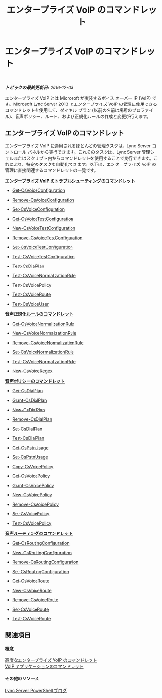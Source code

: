 ﻿---
title: エンタープライズ VoIP のコマンドレット
TOCTitle: エンタープライズ VoIP のコマンドレット
ms:assetid: 7d7c6d94-3ead-4d99-95f7-c31b448ab9e2
ms:mtpsurl: https://technet.microsoft.com/ja-jp/library/Gg415658(v=OCS.15)
ms:contentKeyID: 48272642
ms.date: 12/10/2016
mtps_version: v=OCS.15
ms.translationtype: HT
---

# エンタープライズ VoIP のコマンドレット

 

_**トピックの最終更新日:** 2016-12-08_

エンタープライズ VoIP とは Microsoft が実装するボイス オーバー IP (VoIP) です。Microsoft Lync Server 2013 でエンタープライズ VoIP の管理に使用できるコマンドレットを使用して、ダイヤル プラン (以前の名前は場所のプロファイル)、音声ポリシー、ルート、および正規化ルールの作成と変更が行えます。

## エンタープライズ VoIP のコマンドレット

エンタープライズ VoIP に適用されるほとんどの管理タスクは、Lync Server コントロール パネルから実行できます。これらのタスクは、Lync Server 管理シェルまたはスクリプト内からコマンドレットを使用することで実行できます。これにより、特定のタスクを自動化できます。以下は、エンタープライズ VoIP の管理に直接関連するコマンドレットの一覧です。

**[エンタープライズ VoIP のトラブルシューティングのコマンドレット](lync-server-2013-troubleshooting-enterprise-voice-cmdlets.md)**

  -   
    [Get-CsVoiceConfiguration](get-csvoiceconfiguration.md)

  -   
    [Remove-CsVoiceConfiguration](remove-csvoiceconfiguration.md)

  -   
    [Set-CsVoiceConfiguration](set-csvoiceconfiguration.md)

  -   
    [Get-CsVoiceTestConfiguration](get-csvoicetestconfiguration.md)

  -   
    [New-CsVoiceTestConfiguration](new-csvoicetestconfiguration.md)

  -   
    [Remove-CsVoiceTestConfiguration](remove-csvoicetestconfiguration.md)

  -   
    [Set-CsVoiceTestConfiguration](set-csvoicetestconfiguration.md)

  -   
    [Test-CsVoiceTestConfiguration](test-csvoicetestconfiguration.md)

  -   
    [Test-CsDialPlan](test-csdialplan.md)

  -   
    [Test-CsVoiceNormalizationRule](test-csvoicenormalizationrule.md)

  -   
    [Test-CsVoicePolicy](test-csvoicepolicy.md)

  -   
    [Test-CsVoiceRoute](test-csvoiceroute.md)

  -   
    [Test-CsVoiceUser](test-csvoiceuser.md)

**[音声正規化ルールのコマンドレット](lync-server-2013-voice-normalization-rules-cmdlets.md)**

  -   
    [Get-CsVoiceNormalizationRule](get-csvoicenormalizationrule.md)

  -   
    [New-CsVoiceNormalizationRule](new-csvoicenormalizationrule.md)

  -   
    [Remove-CsVoiceNormalizationRule](remove-csvoicenormalizationrule.md)

  -   
    [Set-CsVoiceNormalizationRule](set-csvoicenormalizationrule.md)

  -   
    [Test-CsVoiceNormalizationRule](test-csvoicenormalizationrule.md)

  -   
    [New-CsVoiceRegex](new-csvoiceregex.md)

**[音声ポリシーのコマンドレット](lync-server-2013-voice-policy-cmdlets.md)**

  -   
    [Get-CsDialPlan](get-csdialplan.md)

  -   
    [Grant-CsDialPlan](grant-csdialplan.md)

  -   
    [New-CsDialPlan](new-csdialplan.md)

  -   
    [Remove-CsDialPlan](remove-csdialplan.md)

  -   
    [Set-CsDialPlan](set-csdialplan.md)

  -   
    [Test-CsDialPlan](test-csdialplan.md)

  -   
    [Get-CsPstnUsage](get-cspstnusage.md)

  -   
    [Set-CsPstnUsage](set-cspstnusage.md)

  -   
    [Copy-CsVoicePolicy](https://technet.microsoft.com/ja-jp/library/jj204663\(v=ocs.15\))

  -   
    [Get-CsVoicePolicy](get-csvoicepolicy.md)

  -   
    [Grant-CsVoicePolicy](grant-csvoicepolicy.md)

  -   
    [New-CsVoicePolicy](new-csvoicepolicy.md)

  -   
    [Remove-CsVoicePolicy](remove-csvoicepolicy.md)

  -   
    [Set-CsVoicePolicy](set-csvoicepolicy.md)

  -   
    [Test-CsVoicePolicy](test-csvoicepolicy.md)

**[音声ルーティングのコマンドレット](lync-server-2013-voice-routing-cmdlets.md)**

  -   
    [Get-CsRoutingConfiguration](get-csroutingconfiguration.md)

  -   
    [New-CsRoutingConfiguration](new-csroutingconfiguration.md)

  -   
    [Remove-CsRoutingConfiguration](remove-csroutingconfiguration.md)

  -   
    [Set-CsRoutingConfiguration](set-csroutingconfiguration.md)

  -   
    [Get-CsVoiceRoute](get-csvoiceroute.md)

  -   
    [New-CsVoiceRoute](new-csvoiceroute.md)

  -   
    [Remove-CsVoiceRoute](remove-csvoiceroute.md)

  -   
    [Set-CsVoiceRoute](set-csvoiceroute.md)

  -   
    [Test-CsVoiceRoute](test-csvoiceroute.md)

## 関連項目

#### 概念

[高度なエンタープライズ VoIP のコマンドレット](lync-server-2013-advanced-enterprise-voice-cmdlets.md)  
[VoIP アプリケーションのコマンドレット](lync-server-2013-voice-application-cmdlets.md)  

#### その他のリソース

[Lync Server PowerShell ブログ](http://go.microsoft.com/fwlink/?linkid=203150%26clcid=0x411)

